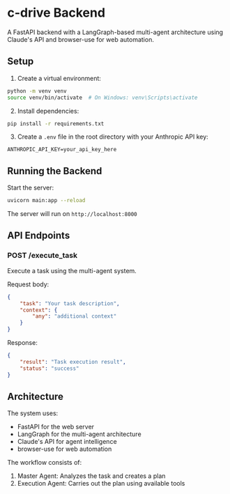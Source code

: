 # c-drive Backend

A FastAPI backend with a LangGraph-based multi-agent architecture using Claude's API and browser-use for web automation.

## Setup

1. Create a virtual environment:
```bash
python -m venv venv
source venv/bin/activate  # On Windows: venv\Scripts\activate
```

2. Install dependencies:
```bash
pip install -r requirements.txt
```

3. Create a `.env` file in the root directory with your Anthropic API key:
```
ANTHROPIC_API_KEY=your_api_key_here
```

## Running the Backend

Start the server:
```bash
uvicorn main:app --reload
```

The server will run on `http://localhost:8000`

## API Endpoints

### POST /execute_task
Execute a task using the multi-agent system.

Request body:
```json
{
    "task": "Your task description",
    "context": {
        "any": "additional context"
    }
}
```

Response:
```json
{
    "result": "Task execution result",
    "status": "success"
}
```

## Architecture

The system uses:
- FastAPI for the web server
- LangGraph for the multi-agent architecture
- Claude's API for agent intelligence
- browser-use for web automation

The workflow consists of:
1. Master Agent: Analyzes the task and creates a plan
2. Execution Agent: Carries out the plan using available tools
